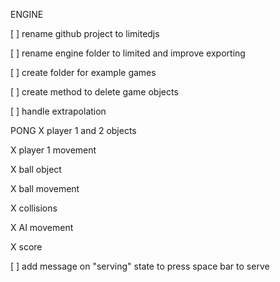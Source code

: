 ENGINE

[ ] rename github project to limitedjs

[ ] rename engine folder to limited and improve exporting

[ ] create folder for example games

[ ] create method to delete game objects

[ ] handle extrapolation

PONG 
X player 1 and 2 objects

X player 1 movement

X ball object

X ball movement

X collisions

X AI movement

X score

[ ] add message on "serving" state to press space bar to serve